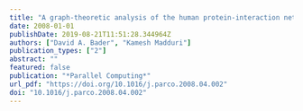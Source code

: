```yaml
---
title: "A graph-theoretic analysis of the human protein-interaction network using multicore parallel algorithms"
date: 2008-01-01
publishDate: 2019-08-21T11:51:28.344964Z
authors: ["David A. Bader", "Kamesh Madduri"]
publication_types: ["2"]
abstract: ""
featured: false
publication: "*Parallel Computing*"
url_pdf: "https://doi.org/10.1016/j.parco.2008.04.002"
doi: "10.1016/j.parco.2008.04.002"
---
```


